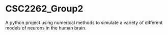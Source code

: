# CSC2262_Group2
A python project using numerical methods to simulate a variety of different models of neurons in the human brain.
